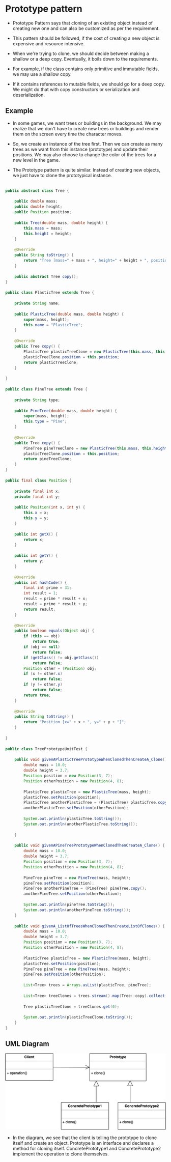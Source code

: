 <!--
author: "Avinash Gurugubelli",
title: "Prototype Design Pattern",
description: "Introduction to the Prototype design pattern that creates new objects by cloning existing ones, with practical Java programming examples.",
tags: ["Prototype Pattern", "Design Patterns", "Creational", "Java", "OOP", "Cloning"],
references: []
-->

# Prototype pattern

- Prototype Pattern says that cloning of an existing object instead of creating new one and can also be customized as per the requirement.

- This pattern should be followed, if the cost of creating a new object is expensive and resource intensive.

- When we're trying to clone, we should decide between making a shallow or a deep copy. Eventually, it boils down to the requirements.

- For example, if the class contains only primitive and immutable fields, we may use a shallow copy.

- If it contains references to mutable fields, we should go for a deep copy. We might do that with copy constructors or serialization and deserialization.


## Example

- In some games, we want trees or buildings in the background. We may realize that we don't have to create new trees or buildings and render them on the screen every time the character moves.

- So, we create an instance of the tree first. Then we can create as many trees as we want from this instance (prototype) and update their positions. We may also choose to change the color of the trees for a new level in the game.

- The Prototype pattern is quite similar. Instead of creating new objects, we just have to clone the prototypical instance.


``` Java

public abstract class Tree {

    public double mass;
    public double height;
    public Position position;

    public Tree(double mass, double height) {
        this.mass = mass;
        this.height = height;
    }

    @Override
    public String toString() {
        return "Tree [mass=" + mass + ", height=" + height + ", position=" + position + "]";
    }

    public abstract Tree copy();
}

public class PlasticTree extends Tree {

    private String name;

    public PlasticTree(double mass, double height) {
        super(mass, height);
        this.name = "PlasticTree";
    }

    @Override
    public Tree copy() {
        PlasticTree plasticTreeClone = new PlasticTree(this.mass, this.height);
        plasticTreeClone.position = this.position;
        return plasticTreeClone;
    }

}

public class PineTree extends Tree {

    private String type;

    public PineTree(double mass, double height) {
        super(mass, height);
        this.type = "Pine";
    }

    @Override
    public Tree copy() {
        PineTree pineTreeClone = new PlasticTree(this.mass, this.height);
        plasticTreeClone.position = this.position;
        return pineTreeClone;
    }
}

public final class Position {

    private final int x;
    private final int y;

    public Position(int x, int y) {
        this.x = x;
        this.y = y;
    }

    public int getX() {
        return x;
    }

    public int getY() {
        return y;
    }

    @Override
    public int hashCode() {
        final int prime = 31;
        int result = 1;
        result = prime * result + x;
        result = prime * result + y;
        return result;
    }

    @Override
    public boolean equals(Object obj) {
        if (this == obj)
            return true;
        if (obj == null)
            return false;
        if (getClass() != obj.getClass())
            return false;
        Position other = (Position) obj;
        if (x != other.x)
            return false;
        if (y != other.y)
            return false;
        return true;
    }

    @Override
    public String toString() {
        return "Position [x=" + x + ", y=" + y + "]";
    }

}

public class TreePrototypeUnitTest {

    public void givenAPlasticTreePrototypeWhenClonedThenCreateA_Clone() {
        double mass = 10.0;
        double height = 3.7;
        Position position = new Position(3, 7);
        Position otherPosition = new Position(4, 8);

        PlasticTree plasticTree = new PlasticTree(mass, height);
        plasticTree.setPosition(position);
        PlasticTree anotherPlasticTree = (PlasticTree) plasticTree.copy();
        anotherPlasticTree.setPosition(otherPosition);

        System.out.println(plasticTree.toString());
        System.out.println(anotherPlasticTree.toString());

    }

    public void givenAPineTreePrototypeWhenClonedThenCreateA_Clone() {
        double mass = 10.0;
        double height = 3.7;
        Position position = new Position(3, 7);
        Position otherPosition = new Position(4, 8);

        PineTree pineTree = new PineTree(mass, height);
        pineTree.setPosition(position);
        PineTree anotherPineTree = (PineTree) pineTree.copy();
        anotherPineTree.setPosition(otherPosition);

        System.out.println(pineTree.toString());
        System.out.println(anotherPineTree.toString());
    }
    
    public void givenA_ListOfTreesWhenClonedThenCreateListOfClones() {
        double mass = 10.0;
        double height = 3.7;
        Position position = new Position(3, 7);
        Position otherPosition = new Position(4, 8);
        
        PlasticTree plasticTree = new PlasticTree(mass, height);
        plasticTree.setPosition(position);
        PineTree pineTree = new PineTree(mass, height);
        pineTree.setPosition(otherPosition);
        
        List<Tree> trees = Arrays.asList(plasticTree, pineTree);
        
        List<Tree> treeClones = trees.stream().map(Tree::copy).collect(toList());
        
        Tree plasticTreeClone = treeClones.get(0);
        
        System.out.println(plasticTreeClone.toString());
    }
}

```

## UML Diagram

![Prototype-Pattern](../resources/Prototype-Pattern.webp)

- In the diagram, we see that the client is telling the prototype to clone itself and create an object. Prototype is an interface and declares a method for cloning itself. ConcretePrototype1 and ConcretePrototype2 implement the operation to clone themselves.